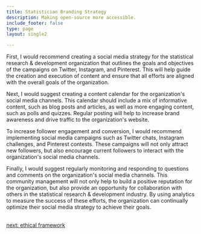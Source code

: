 ```yaml
---
title: Statistician Branding Strategy
description: Making open-source more accessible.
include_footer: false
type: page
layout: single2 

---
```


<p>
First, I would recommend creating a social media strategy for the statistical research & development organization that outlines the goals and objectives of the campaigns on Twitter, Instagram, and Pinterest. This will help guide the creation and execution of content and ensure that all efforts are aligned with the overall goals of the organization.

Next, I would suggest creating a content calendar for the organization's social media channels. This calendar should include a mix of informative content, such as blog posts and articles, as well as more engaging content, such as polls and quizzes. Regular posting will help to increase brand awareness and drive traffic to the organization's website.

To increase follower engagement and conversion, I would recommend implementing social media campaigns such as Twitter chats, Instagram challenges, and Pinterest contests. These campaigns will not only attract new followers, but also encourage current followers to interact with the organization's social media channels.

Finally, I would suggest regularly monitoring and responding to questions and comments on the organization's social media channels. This community management will not only help to build a positive reputation for the organization, but also provide an opportunity for collaboration with others in the statistical research & development industry. By using analytics to measure the success of these efforts, the organization can continually optimize their social media strategy to achieve their goals.

<br>
<a href="https://insights.workdojos.com/statistician/ethics">next: ethical framework</a>
</p>
